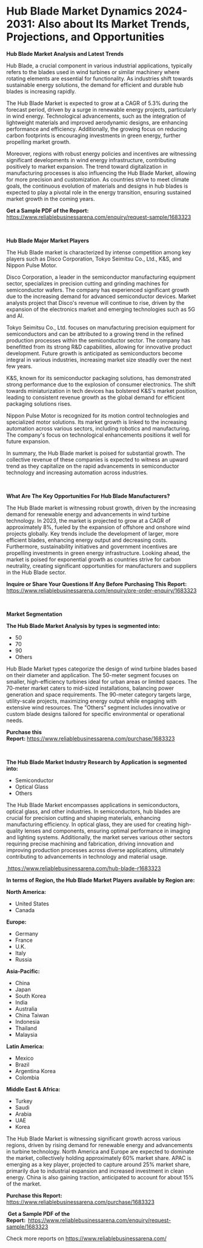 <p><h1>Hub Blade Market Dynamics 2024-2031: Also about Its Market Trends, Projections, and Opportunities</h1></p><p><strong>Hub Blade Market Analysis and Latest Trends</strong></p>
<p><p>Hub Blade, a crucial component in various industrial applications, typically refers to the blades used in wind turbines or similar machinery where rotating elements are essential for functionality. As industries shift towards sustainable energy solutions, the demand for efficient and durable hub blades is increasing rapidly.</p><p>The Hub Blade Market is expected to grow at a CAGR of 5.3% during the forecast period, driven by a surge in renewable energy projects, particularly in wind energy. Technological advancements, such as the integration of lightweight materials and improved aerodynamic designs, are enhancing performance and efficiency. Additionally, the growing focus on reducing carbon footprints is encouraging investments in green energy, further propelling market growth.</p><p>Moreover, regions with robust energy policies and incentives are witnessing significant developments in wind energy infrastructure, contributing positively to market expansion. The trend toward digitalization in manufacturing processes is also influencing the Hub Blade Market, allowing for more precision and customization. As countries strive to meet climate goals, the continuous evolution of materials and designs in hub blades is expected to play a pivotal role in the energy transition, ensuring sustained market growth in the coming years.</p></p>
<p><strong>Get a Sample PDF of the Report:&nbsp;</strong> <a href="https://www.reliablebusinessarena.com/enquiry/request-sample/1683323?utm_campaign=1871&utm_medium=2&utm_source=Github&utm_content=ia&utm_term=30122024&utm_id=hub-blade">https://www.reliablebusinessarena.com/enquiry/request-sample/1683323</a></p>
<p>&nbsp;</p>
<p><strong>Hub Blade Major Market Players</strong></p>
<p><p>The Hub Blade market is characterized by intense competition among key players such as Disco Corporation, Tokyo Seimitsu Co., Ltd., K&S, and Nippon Pulse Motor. </p><p>Disco Corporation, a leader in the semiconductor manufacturing equipment sector, specializes in precision cutting and grinding machines for semiconductor wafers. The company has experienced significant growth due to the increasing demand for advanced semiconductor devices. Market analysts project that Disco's revenue will continue to rise, driven by the expansion of the electronics market and emerging technologies such as 5G and AI.</p><p>Tokyo Seimitsu Co., Ltd. focuses on manufacturing precision equipment for semiconductors and can be attributed to a growing trend in the refined production processes within the semiconductor sector. The company has benefitted from its strong R&D capabilities, allowing for innovative product development. Future growth is anticipated as semiconductors become integral in various industries, increasing market size steadily over the next few years.</p><p>K&S, known for its semiconductor packaging solutions, has demonstrated strong performance due to the explosion of consumer electronics. The shift towards miniaturization in tech devices has bolstered K&S's market position, leading to consistent revenue growth as the global demand for efficient packaging solutions rises.</p><p>Nippon Pulse Motor is recognized for its motion control technologies and specialized motor solutions. Its market growth is linked to the increasing automation across various sectors, including robotics and manufacturing. The company's focus on technological enhancements positions it well for future expansion.</p><p>In summary, the Hub Blade market is poised for substantial growth. The collective revenue of these companies is expected to witness an upward trend as they capitalize on the rapid advancements in semiconductor technology and increasing automation across industries.</p></p>
<p>&nbsp;</p>
<p><strong>What Are The Key Opportunities For Hub Blade Manufacturers?</strong></p>
<p><p>The Hub Blade market is witnessing robust growth, driven by the increasing demand for renewable energy and advancements in wind turbine technology. In 2023, the market is projected to grow at a CAGR of approximately 8%, fueled by the expansion of offshore and onshore wind projects globally. Key trends include the development of larger, more efficient blades, enhancing energy output and decreasing costs. Furthermore, sustainability initiatives and government incentives are propelling investments in green energy infrastructure. Looking ahead, the market is poised for exponential growth as countries strive for carbon neutrality, creating significant opportunities for manufacturers and suppliers in the Hub Blade sector.</p></p>
<p><strong>Inquire or Share Your Questions If Any Before Purchasing This Report:</strong> <a href="https://www.reliablebusinessarena.com/enquiry/pre-order-enquiry/1683323?utm_campaign=1871&utm_medium=2&utm_source=Github&utm_content=ia&utm_term=30122024&utm_id=hub-blade">https://www.reliablebusinessarena.com/enquiry/pre-order-enquiry/1683323</a></p>
<p>&nbsp;</p>
<p><strong>Market Segmentation</strong></p>
<p><strong>The Hub Blade Market Analysis by types is segmented into:</strong></p>
<p><ul><li>50</li><li>70</li><li>90</li><li>Others</li></ul></p>
<p><p>Hub Blade Market types categorize the design of wind turbine blades based on their diameter and application. The 50-meter segment focuses on smaller, high-efficiency turbines ideal for urban areas or limited spaces. The 70-meter market caters to mid-sized installations, balancing power generation and space requirements. The 90-meter category targets large, utility-scale projects, maximizing energy output while engaging with extensive wind resources. The "Others" segment includes innovative or custom blade designs tailored for specific environmental or operational needs.</p></p>
<p><strong>Purchase this Report:&nbsp;</strong><a href="https://www.reliablebusinessarena.com/purchase/1683323?utm_campaign=1871&utm_medium=2&utm_source=Github&utm_content=ia&utm_term=30122024&utm_id=hub-blade">https://www.reliablebusinessarena.com/purchase/1683323</a></p>
<p>&nbsp;</p>
<p><strong>The Hub Blade Market Industry Research by Application is segmented into:</strong></p>
<p><ul><li>Semiconductor</li><li>Optical Glass</li><li>Others</li></ul></p>
<p><p>The Hub Blade Market encompasses applications in semiconductors, optical glass, and other industries. In semiconductors, hub blades are crucial for precision cutting and shaping materials, enhancing manufacturing efficiency. In optical glass, they are used for creating high-quality lenses and components, ensuring optimal performance in imaging and lighting systems. Additionally, the market serves various other sectors requiring precise machining and fabrication, driving innovation and improving production processes across diverse applications, ultimately contributing to advancements in technology and material usage.</p></p>
<p><a href="https://www.reliablebusinessarena.com/hub-blade-r1683323?utm_campaign=1871&utm_medium=2&utm_source=Github&utm_content=ia&utm_term=30122024&utm_id=hub-blade">&nbsp;https://www.reliablebusinessarena.com/hub-blade-r1683323</a></p>
<p><strong>In terms of Region, the Hub Blade Market Players available by Region are:</strong></p>
<p>
    <p> <strong> North America: </strong>
        <ul>
            <li>United States</li>
            <li>Canada</li>
        </ul>
        </p> 
    <p> <strong> Europe: </strong>
        <ul>
            <li>Germany</li>
            <li>France</li>
            <li>U.K.</li>
            <li>Italy</li>
            <li>Russia</li>
        </ul>
        </p> 
    <p> <strong> Asia-Pacific: </strong>
        <ul>
            <li>China</li>
            <li>Japan</li>
            <li>South Korea</li>
            <li>India</li>
            <li>Australia</li>
            <li>China Taiwan</li>
            <li>Indonesia</li>
            <li>Thailand</li>
            <li>Malaysia</li>
        </ul>
        </p> 
    <p> <strong> Latin America: </strong>
        <ul>
            <li>Mexico</li>
            <li>Brazil</li>
            <li>Argentina Korea</li>
            <li>Colombia</li>
        </ul>
        </p> 
    <p> <strong> Middle East & Africa: </strong>
        <ul>
            <li>Turkey</li>
            <li>Saudi</li>
            <li>Arabia</li>
            <li>UAE</li>
            <li>Korea</li>
        </ul>
    </p>
    </p>
<p><p>The Hub Blade Market is witnessing significant growth across various regions, driven by rising demand for renewable energy and advancements in turbine technology. North America and Europe are expected to dominate the market, collectively holding approximately 60% market share. APAC is emerging as a key player, projected to capture around 25% market share, primarily due to industrial expansion and increased investment in clean energy. China is also gaining traction, anticipated to account for about 15% of the market.</p></p>
<p><strong>Purchase this Report: </strong><a href="https://www.reliablebusinessarena.com/purchase/1683323?utm_campaign=1871&utm_medium=2&utm_source=Github&utm_content=ia&utm_term=30122024&utm_id=hub-blade">https://www.reliablebusinessarena.com/purchase/1683323</a></p>
<p>&nbsp;<strong>Get a Sample PDF of the Report:&nbsp;&nbsp;</strong><a href="https://www.reliablebusinessarena.com/enquiry/request-sample/1683323?utm_campaign=1871&utm_medium=2&utm_source=Github&utm_content=ia&utm_term=30122024&utm_id=hub-blade">https://www.reliablebusinessarena.com/enquiry/request-sample/1683323</a></p>
<p><strong></strong></p>
<p>Check more reports on <a href="https://www.reliablebusinessarena.com/?utm_campaign=1871&utm_medium=2&utm_source=Github&utm_content=ia&utm_term=30122024&utm_id=hub-blade">https://www.reliablebusinessarena.com/</a></p>